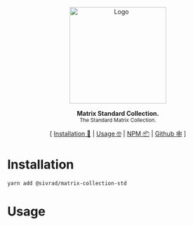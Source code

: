 <p align="center"><img height="220px" src="https://i.imgur.com/UMHxlIV.png" alt="Logo" /><p>

<p align="center">
  <strong>Matrix Standard Collection.</strong><br />
  <sub>The Standard Matrix Collection.</sub>
</p>

<p align="center">
  [ <a href="#installation">Installation 💾</a> | <a href="#usage">Usage 🤓</a> | <a href="https://www.npmjs.com/package/@sivrad/matrix-collection-std">NPM 📦</a> | <a href="https://github.com/sivrad/matrix-collection-std">Github 🕸</a> ]
</p>

# Installation

```sh
yarn add @sivrad/matrix-collection-std
```

# Usage
